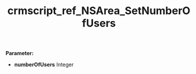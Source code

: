 ﻿---
title: crmscript_ref_NSArea_SetNumberOfUsers
description: NSArea.SetNumberOfUsers(Integer numberOfUsers)
intellisense: NSArea.SetNumberOfUsers
keywords: NSArea, GetNumberOfUsers
so.topic: reference
---



**Parameter:** 
 - **numberOfUsers** Integer

